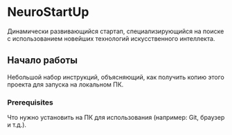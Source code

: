 # NeuroStartUp

 Динамически развивающийся стартап, специализирующийся на поиске с использованием новейших технологий искусственного интеллекта.

## Начало работы

Небольшой набор инструкций, объясняющий, как получить копию этого проекта для запуска на локальном ПК.

### Prerequisites

Что нужно установить на ПК для использования (например: Git, браузер и т.д.).



